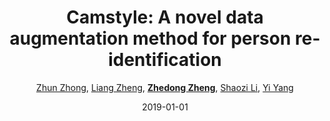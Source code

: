 ---
title: "Camstyle: A novel data augmentation method for person re-identification"
collection: publications
permalink: /publication/Camstyle2019
date: 2019-01-01
doi: 10.1109/TIP.2018.2874313
venue: 'IEEE Transactions on Image Processing (TIP)'
paperurl: 'https://zdzheng.xyz/files/TIP-08485427.pdf'
code: 'https://github.com/zhunzhong07/CamStyle'
author: '<a href=&apos;https://zdzheng.xyz/authors/Zhun-Zhong&apos;>Zhun Zhong</a>,  <a href=&apos;https://zdzheng.xyz/authors/Liang-Zheng&apos;>Liang Zheng</a>,  <a href=&apos;https://zdzheng.xyz/authors/Zhedong-Zheng&apos;><strong>Zhedong Zheng</strong></a>,  <a href=&apos;https://zdzheng.xyz/authors/Shaozi-Li&apos;>Shaozi Li</a>,  <a href=&apos;https://zdzheng.xyz/authors/Yi-Yang&apos;>Yi Yang</a>'
citation: ' Zhun Zhong,  Liang Zheng,  Zhedong Zheng,  Shaozi Li,  Yi Yang, &quot;Camstyle: A novel data augmentation method for person re-identification.&quot; IEEE Transactions on Image Processing (TIP), 2019. DOI: 10.1109/TIP.2018.2874313'
pub_year: '2019'
bib: >
    @article{zhong2019camstyle,  
    author = "Zhong, Zhun and Zheng, Liang and Zheng, Zhedong and Li, Shaozi and Yang, Yi",  
    doi = "10.1109/TIP.2018.2874313",  
    title = "Camstyle: A novel data augmentation method for person re-identification",  
    journal = "IEEE Transactions on Image Processing (TIP)",  
    volume = "28",  
    number = "3",  
    pages = "1176--1190",  
    year = "2019",  
    url = "https://zdzheng.xyz/files/TIP-08485427.pdf",  
    code = "https://github.com/zhunzhong07/CamStyle",  
    publisher = "IEEE"
    }

---